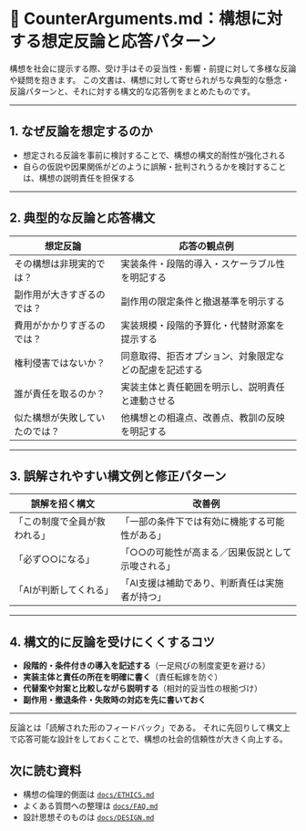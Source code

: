 # 🧱 CounterArguments.md：構想に対する想定反論と応答パターン

構想を社会に提示する際、受け手はその妥当性・影響・前提に対して多様な反論や疑問を抱きます。
この文書は、構想に対して寄せられがちな典型的な懸念・反論パターンと、それに対する構文的な応答例をまとめたものです。

---

## 1. なぜ反論を想定するのか

- 想定される反論を事前に検討することで、構想の構文的耐性が強化される
- 自らの仮説や因果関係がどのように誤解・批判されうるかを検討することは、構想の説明責任を担保する

---

## 2. 典型的な反論と応答構文

| 想定反論 | 応答の観点例 |
|-----------|----------------|
| その構想は非現実的では？ | 実装条件・段階的導入・スケーラブル性を明記する |
| 副作用が大きすぎるのでは？ | 副作用の限定条件と撤退基準を明示する |
| 費用がかかりすぎるのでは？ | 実装規模・段階的予算化・代替財源案を提示する |
| 権利侵害ではないか？ | 同意取得、拒否オプション、対象限定などの配慮を記述する |
| 誰が責任を取るのか？ | 実装主体と責任範囲を明示し、説明責任と連動させる |
| 似た構想が失敗していたのでは？ | 他構想との相違点、改善点、教訓の反映を明記する |

---

## 3. 誤解されやすい構文例と修正パターン

| 誤解を招く構文 | 改善例 |
|----------------|---------|
| 「この制度で全員が救われる」 | 「一部の条件下では有効に機能する可能性がある」 |
| 「必ず○○になる」 | 「○○の可能性が高まる／因果仮説として示唆される」 |
| 「AIが判断してくれる」 | 「AI支援は補助であり、判断責任は実施者が持つ」 |

---

## 4. 構文的に反論を受けにくくするコツ

- **段階的・条件付きの導入を記述する**（一足飛びの制度変更を避ける）
- **実装主体と責任の所在を明確に書く**（責任転嫁を防ぐ）
- **代替案や対案と比較しながら説明する**（相対的妥当性の根拠づけ）
- **副作用・撤退条件・失敗時の対応を先に書いておく**

---

反論とは「読解された形のフィードバック」である。
それに先回りして構文上で応答可能な設計をしておくことで、構想の社会的信頼性が大きく向上する。


## 次に読む資料
- 構想の倫理的側面は [`docs/ETHICS.md`](ETHICS.md)
- よくある質問への整理は [`docs/FAQ.md`](FAQ.md)
- 設計思想そのものは [`docs/DESIGN.md`](DESIGN.md)
